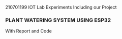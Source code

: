 210701199 IOT Lab Experiments
Including our Project
### PLANT WATERING SYSTEM USING ESP32
With Report and Code
